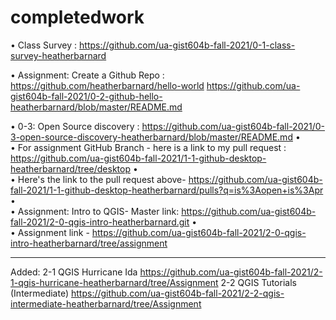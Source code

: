 # completedwork

•	Class Survey : https://github.com/ua-gist604b-fall-2021/0-1-class-survey-heatherbarnard

•	Assignment: Create a Github Repo : https://github.com/heatherbarnard/hello-world
https://github.com/ua-gist604b-fall-2021/0-2-github-hello-heatherbarnard/blob/master/README.md

•	0-3: Open Source discovery : https://github.com/ua-gist604b-fall-2021/0-3-open-source-discovery-heatherbarnard/blob/master/README.md
•	
•	For assignment GitHub Branch - here is a link to my pull request : https://github.com/ua-gist604b-fall-2021/1-1-github-desktop-heatherbarnard/tree/desktop
•	
•	Here's the link to the pull request above- https://github.com/ua-gist604b-fall-2021/1-1-github-desktop-heatherbarnard/pulls?q=is%3Aopen+is%3Apr
•	
•	Assignment: Intro to QGIS-  Master link:  https://github.com/ua-gist604b-fall-2021/2-0-qgis-intro-heatherbarnard.git 
•	
•	Assignment link - https://github.com/ua-gist604b-fall-2021/2-0-qgis-intro-heatherbarnard/tree/assignment





------------------------------------------------------------------------------------------------------------------------------------------------
Added: 2-1 QGIS Hurricane Ida
https://github.com/ua-gist604b-fall-2021/2-1-qgis-hurricane-heatherbarnard/tree/Assignment
2-2 QGIS Tutorials (Intermediate)
https://github.com/ua-gist604b-fall-2021/2-2-qgis-intermediate-heatherbarnard/tree/Assignment
